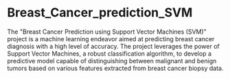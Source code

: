 # Breast_Cancer_prediction_SVM

The "Breast Cancer Prediction using Support Vector Machines (SVM)" project is a machine learning endeavor aimed at predicting breast cancer diagnosis with a high level of accuracy. The project leverages the power of Support Vector Machines, a robust classification algorithm, to develop a predictive model capable of distinguishing between malignant and benign tumors based on various features extracted from breast cancer biopsy data.
